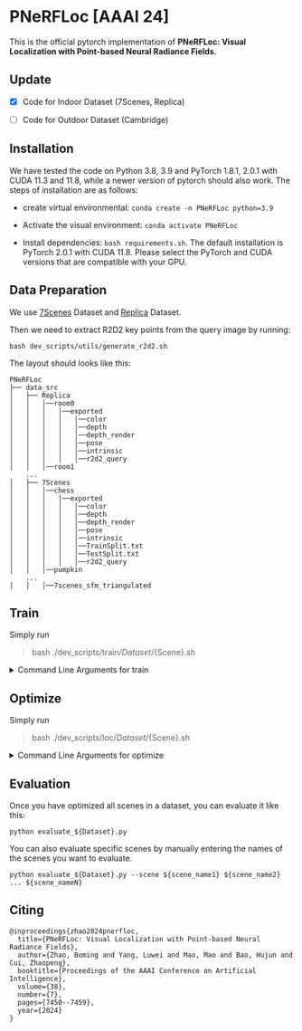 # PNeRFLoc [AAAI 24]

This is the official pytorch implementation of **PNeRFLoc: Visual Localization with Point-based Neural Radiance Fields**.

## Update

- [x] Code for Indoor Dataset (7Scenes, Replica)

- [ ] Code for Outdoor Dataset (Cambridge)

## Installation

We have tested the code on Python 3.8, 3.9 and PyTorch 1.8.1, 2.0.1 with CUDA 11.3 and 11.8, while a newer version of pytorch should also work. The steps of installation are as follows:

- create virtual environmental:   ``` conda create -n PNeRFLoc python=3.9 ```

- Activate the visual environment:  ``` conda activate PNeRFLoc ```

- Install dependencies:  ``` bash requirements.sh ```. The default installation is PyTorch 2.0.1 with CUDA 11.8. Please select the PyTorch and CUDA versions that are compatible with your GPU.

## Data Preparation

We use [7Scenes](https://pan.baidu.com/s/10Qacbk25fnTS-2chg0KJkA?pwd=myyq) Dataset and [Replica](https://drive.google.com/file/d/1VwxfkT4AlDWn5CbY6yvUH7KO7z4uhENz/view?usp=drive_link) Dataset. 

Then we need to extract R2D2 key points from the query image by running: 

```
bash dev_scripts/utils/generate_r2d2.sh
```

The layout should looks like this:

```
PNeRFLoc
├── data_src
│   ├── Replica
│   │   │──room0
│   │   │   │──exported
│   │   │   │   │──color
│   │   │   │   │──depth
│   │   │   │   │──depth_render
│   │   │   │   │──pose
│   │   │   │   │──intrinsic
│   │   │   │   │──r2d2_query
│   │   │──room1
    ...
│   ├── 7Scenes
│   │   │──chess
│   │   │   │──exported
│   │   │   │   │──color
│   │   │   │   │──depth
│   │   │   │   │──depth_render
│   │   │   │   │──pose
│   │   │   │   │──intrinsic
│   │   │   │   │──TrainSplit.txt
│   │   │   │   │──TestSplit.txt
│   │   │   │   │──r2d2_query
│   │   │──pumpkin
	...
│   │   │──7scenes_sfm_triangulated
```

## Train

Simply run

> bash ./dev_scripts/train/${Dataset}/${Scene}.sh

<details>
  <summary>Command Line Arguments for train</summary>
  <ul>
    <li><strong>scan</strong> 
    </li>
    Scene name.
  </ul>


  <ul>
    <li><strong>train_end</strong> 
    </li>
    Reference sequence cut-off ID.
  </ul>


  <ul>
    <li><strong>skip</strong> 
    </li>
    Select one image from every few images of the Reference sequence as the Training view.
  </ul>
  <ul>
    <li><strong>vox_res</strong> 
    </li>
    Resolution of voxel downsampling.
  </ul>


  <ul>
    <li><strong>gpu_ids</strong> 
    </li>
    GPU ID.
  </ul>

</details>

## Optimize

Simply run

> bash ./dev_scripts/loc/${Dataset}/${Scene}.sh

<details>
  <summary>Command Line Arguments for optimize</summary>
  <ul>
    <li><strong>format</strong> 
    </li>
    0 indicates optimizing the pose using quaternions, 1 indicates optimizing the pose using SE3, and 2 indicates optimizing the pose using a 6D representation.
  </ul>


  <ul>
    <li><strong>save_path</strong> 
    </li>
    Path to the optimized pose results. Note that if you change this path, please also pass the correct path through args when evaluating.
  </ul>


  <ul>
    <li><strong>per_epoch</strong> 
    </li>
    Number of optimizations per image, 250 by default.
  </ul>
  <ul>
    <li><strong>render_times</strong> 
    </li>
    Total number of renderings during optimization, 1 by default. Therefore, the total number of optimizations equals **_per_epoch_ * _render_times_**.
  </ul>


</details>

## Evaluation

Once you have optimized all scenes in a dataset, you can evaluate it like this:

```
python evaluate_${Dataset}.py
```

You can also evaluate specific scenes by manually entering the names of the scenes you want to evaluate.

```
python evaluate_${Dataset}.py --scene ${scene_name1} ${scene_name2} ... ${scene_nameN}
```

## Citing

```
@inproceedings{zhao2024pnerfloc,
  title={PNeRFLoc: Visual Localization with Point-based Neural Radiance Fields},
  author={Zhao, Boming and Yang, Luwei and Mao, Mao and Bao, Hujun and Cui, Zhaopeng},
  booktitle={Proceedings of the AAAI Conference on Artificial Intelligence},
  volume={38},
  number={7},
  pages={7450--7459},
  year={2024}
}
```

